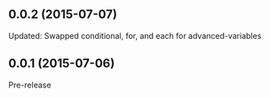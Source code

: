 ## 0.0.2 (2015-07-07)

Updated: Swapped conditional, for, and each for advanced-variables

## 0.0.1 (2015-07-06)

Pre-release
